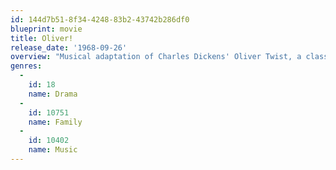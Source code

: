 ```yaml
---
id: 144d7b51-8f34-4248-83b2-43742b286df0
blueprint: movie
title: Oliver!
release_date: '1968-09-26'
overview: "Musical adaptation of Charles Dickens' Oliver Twist, a classic tale of an orphan who runs away from the workhouse and joins up with a group of boys headed by the Artful Dodger and trained to be pickpockets by master thief Fagin."
genres:
  -
    id: 18
    name: Drama
  -
    id: 10751
    name: Family
  -
    id: 10402
    name: Music
---
```

